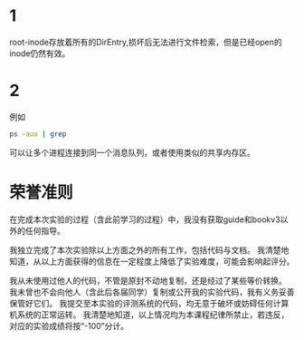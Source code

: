 # 1

root-inode存放着所有的DirEntry,损坏后无法进行文件检索，但是已经open的inode仍然有效。

# 2

例如

```bash
ps -aux | grep
```

可以让多个进程连接到同一个消息队列，或者使用类似的共享内存区。

# 荣誉准则

在完成本次实验的过程（含此前学习的过程）中，我没有获取guide和bookv3以外的任何指导。 

我独立完成了本次实验除以上方面之外的所有工作，包括代码与文档。 我清楚地知道，从以上方面获得的信息在一定程度上降低了实验难度，可能会影响起评分。

我从未使用过他人的代码，不管是原封不动地复制，还是经过了某些等价转换。 我未曾也不会向他人（含此后各届同学）复制或公开我的实验代码，我有义务妥善保管好它们。 我提交至本实验的评测系统的代码，均无意于破坏或妨碍任何计算机系统的正常运转。 我清楚地知道，以上情况均为本课程纪律所禁止，若违反，对应的实验成绩将按“-100”分计。